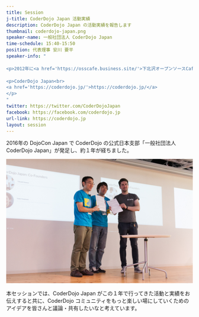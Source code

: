 ```yaml
---
title: Session
j-title: CoderDojo Japan 活動実績
description: CoderDojo Japan の活動実績を報告します
thumbnail: coderdojo-japan.png
speaker-name: 一般社団法人 CoderDojo Japan
time-schedule: 15:40-15:50
position: 代表理事 安川 要平
speaker-info: "

<p>2012年に<a href='https://osscafe.business.site/'>下北沢オープンソースCafe</a>のメンバーと共に<a href='https://www.facebook.com/note.php?note_id=321408997945053&id=204862942932993'>アジア初の CoderDojo</a> を立ち上げ、当時から現在に到るまで CoderDojo コミュニティをより楽しくしていくためのコミットを続けています。</p>

<p>CoderDojo Japan<br>
<a href='https://coderdojo.jp/'>https://coderdojo.jp/</a>
</p>
"
twitter: https://twitter.com/CoderDojoJapan
facebook: https://facebook.com/coderdojo.jp
url-link: https://coderdojo.jp
layout: session
---
```


2016年の DojoCon Japan で CoderDojo の公式日本支部「一般社団法人 CoderDojo Japan」が発足し、約１年が経ちました。

[![一般社団法人 CoderDojo Japan 調印式](/img/2016-09-04-thumbnail.jpg)](http://dojocon2016.coderdojo.jp/2016/09/04/coderdojo-japan-was-established.html)

本セッションでは、CoderDojo Japan がこの１年で行ってきた活動と実績をお伝えすると共に、CoderDojo コミュニティをもっと楽しい場にしていくためのアイデアを皆さんと議論・共有したいなと考えています。

